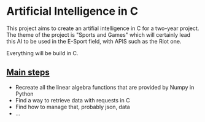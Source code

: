 # Artificial Intelligence in C

This project aims to create an artifial intelligence in C for a two-year project. The theme of the project is "Sports and Games" which will certainly lead this AI to be used in the E-Sport field, with APIS such as the Riot one.

Everything will be build in C.

## <u>Main steps</u>

- Recreate all the linear algebra functions that are provided by Numpy in Python
- Find a way to retrieve data with requests in C
- Find how to manage that, probably json, data
- ...